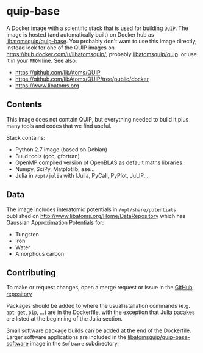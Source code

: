 quip-base
=========

A Docker image with a scientific stack that is used for building ``QUIP``.
The image is hosted (and automatically built) on Docker hub as
[libatomsquip/quip-base](https://hub.docker.com/r/libatomsquip/quip-base/).
You probably don't want to use this image directly, instead look for
one of the QUIP images on https://hub.docker.com/u/libatomsquip/,
probably [libatomsquip/quip](https://hub.docker.com/r/libatomsquip/quip/).
or use it in your ``FROM`` line. See also:

 - https://github.com/libAtoms/QUIP
 - https://github.com/libAtoms/QUIP/tree/public/docker
 - https://www.libatoms.org

Contents
--------

This image does not contain QUIP, but everything needed to build it
plus many tools and codes that we find useful.

Stack contains:

 - Python 2.7 image (based on Debian)
 - Build tools (gcc, gfortran)
 - OpenMP compiled version of OpenBLAS as default maths libraries
 - Numpy, SciPy, Matplotlib, ase...
 - Julia in ``/opt/julia`` with IJulia, PyCall, PyPlot, JuLIP...

Data
----

The image includes interatomic potentials in ``/opt/share/potentials``
published on http://www.libatoms.org/Home/DataRepository which has Gaussian
Approximation Potentials for:

 - Tungsten
 - Iron
 - Water
 - Amorphous carbon

Contributing
------------

To make or request changes, open a merge request or issue in the
[GitHub repository](https://github.com/libAtoms/docker-quip-base)

Packages should be added to where the usual istallation commands
(e.g. ``apt-get``, ``pip``, ...) are in the Dockerfile, with the exception
that Julia pacakes are listed at the beginning of the Julia section.

Small software package builds can be added at the end of the Dockerfile.
Larger software applications are included in the
[libatomsquip/quip-base-software](https://hub.docker.com/r/libatomsquip/quip-base-software/)
image in the ``Software`` subdirectory.

